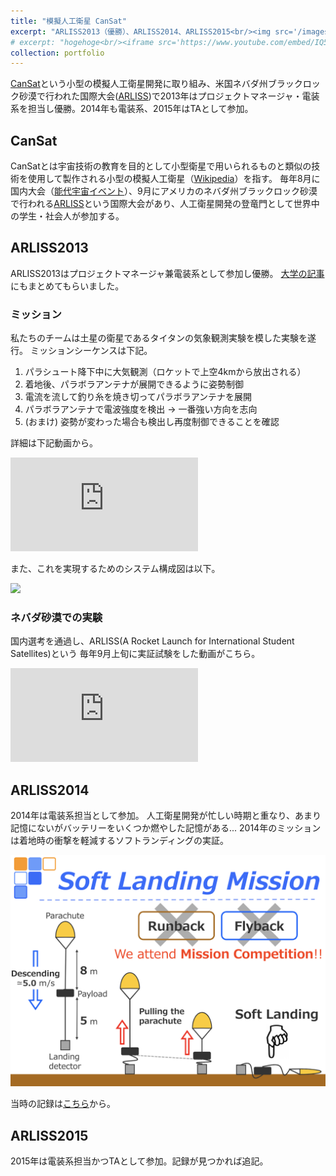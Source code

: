 ```yaml
---
title: "模擬人工衛星 CanSat"
excerpt: "ARLISS2013（優勝）、ARLISS2014、ARLISS2015<br/><img src='/images/1309_cansat.png' width='500'>"
# excerpt: "hogehoge<br/><iframe src='https://www.youtube.com/embed/IQ5PO6t1sjU' width='500'>"
collection: portfolio
---
```


[CanSat](https://ja.wikipedia.org/wiki/CanSat)という小型の模擬人工衛星開発に取り組み、米国ネバダ州ブラックロック砂漠で行われた国際大会([ARLISS](https://ja.wikipedia.org/wiki/ARLISS))で2013年はプロジェクトマネージャ・電装系を担当し優勝。2014年も電装系、2015年はTAとして参加。

## CanSat

CanSatとは宇宙技術の教育を目的として小型衛星で用いられるものと類似の技術を使用して製作される小型の模擬人工衛星（[Wikipedia](https://ja.wikipedia.org/wiki/CanSat)）を指す。
毎年8月に国内大会（[能代宇宙イベント](http://www.noshiro-space-event.org/)）、9月にアメリカのネバダ州ブラックロック砂漠で行われる[ARLISS](http://www.arliss.org/)という国際大会があり、人工衛星開発の登竜門として世界中の学生・社会人が参加する。

## ARLISS2013
ARLISS2013はプロジェクトマネージャ兼電装系として参加し優勝。
[大学の記事](https://www.titech.ac.jp/education/stories/cansat2013.html)にもまとめてもらいました。

### ミッション
私たちのチームは土星の衛星であるタイタンの気象観測実験を模した実験を遂行。
ミッションシーケンスは下記。

1. パラシュート降下中に大気観測（ロケットで上空4kmから放出される）
1. 着地後、パラボラアンテナが展開できるように姿勢制御
1. 電流を流して釣り糸を焼き切ってパラボラアンテナを展開
1. パラボラアンテナで電波強度を検出 -> 一番強い方向を志向
1. (おまけ) 姿勢が変わった場合も検出し再度制御できることを確認

詳細は下記動画から。

<iframe src="https://www.youtube.com/embed/IQ5PO6t1sjU" frameborder="0" allowfullscreen></iframe>

また、これを実現するためのシステム構成図は以下。

<img src='https://gakuseishitsu.github.io/images/cansat/cansat1.jpg'>


### ネバダ砂漠での実験
国内選考を通過し、ARLISS(A Rocket Launch for International Student Satellites)という
毎年9月上旬に実証試験をした動画がこちら。

<iframe src="https://www.youtube.com/embed/0tESuZFMthI" frameborder="0" allowfullscreen></iframe>


## ARLISS2014
2014年は電装系担当として参加。
人工衛星開発が忙しい時期と重なり、あまり記憶にないがバッテリーをいくつか燃やした記憶がある...
2014年のミッションは着地時の衝撃を軽減するソフトランディングの実証。

<img src='/images/arliss2014_mission.png'>

当時の記録は[こちら](http://www.unisec.jp/history/arliss2014/report/TetherBrothers.pdf)から。

## ARLISS2015
2015年は電装系担当かつTAとして参加。記録が見つかれば追記。
